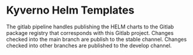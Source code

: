 # Kyverno Helm Templates

The gitlab pipeline handles publishing the HELM charts to the Gitlab package registry that corresponds with this Gitlab project. Changes checked into the main branch are publish to the stable channel. Changes checked into other branches are published to the develop channel.
